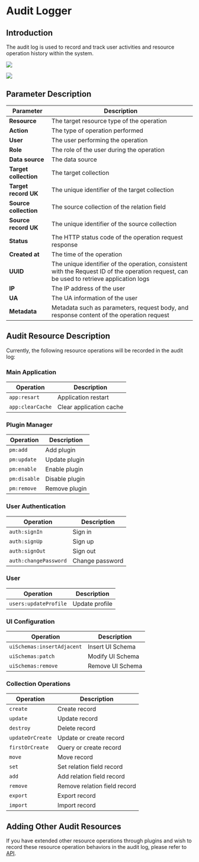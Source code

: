 # Audit Logger

<PluginInfo licenseBundled="enterprise" name="audit-logger"></PluginInfo>

## Introduction

The audit log is used to record and track user activities and resource operation history within the system.

![](https://static-docs.nocobase.com/202501031627719.png)

![](https://static-docs.nocobase.com/202501031627922.png)

## Parameter Description

| Parameter               | Description                                                             |
| ----------------------- | ------------------------------------------------------------------------ |
| **Resource**            | The target resource type of the operation                               |
| **Action**              | The type of operation performed                                         |
| **User**                | The user performing the operation                                       |
| **Role**                | The role of the user during the operation                               |
| **Data source**         | The data source                                                         |
| **Target collection**   | The target collection                                                   |
| **Target record UK**    | The unique identifier of the target collection                          |
| **Source collection**   | The source collection of the relation field                             |
| **Source record UK**    | The unique identifier of the source collection                          |
| **Status**              | The HTTP status code of the operation request response                 |
| **Created at**          | The time of the operation                                               |
| **UUID**                | The unique identifier of the operation, consistent with the Request ID of the operation request, can be used to retrieve application logs |
| **IP**                  | The IP address of the user                                              |
| **UA**                  | The UA information of the user                                          |
| **Metadata**            | Metadata such as parameters, request body, and response content of the operation request |

## Audit Resource Description

Currently, the following resource operations will be recorded in the audit log:

### Main Application

| Operation             | Description         |
| --------------------- | ------------------- |
| `app:resart`          | Application restart |
| `app:clearCache`      | Clear application cache |

### Plugin Manager

| Operation             | Description         |
| --------------------- | ------------------- |
| `pm:add`              | Add plugin          |
| `pm:update`           | Update plugin       |
| `pm:enable`           | Enable plugin       |
| `pm:disable`          | Disable plugin      |
| `pm:remove`           | Remove plugin       |

### User Authentication

| Operation                  | Description         |
| -------------------------- | ------------------- |
| `auth:signIn`              | Sign in             |
| `auth:signUp`              | Sign up             |
| `auth:signOut`             | Sign out            |
| `auth:changePassword`      | Change password     |

### User

| Operation                  | Description         |
| -------------------------- | ------------------- |
| `users:updateProfile`      | Update profile      |

### UI Configuration

| Operation                       | Description           |
| ------------------------------ | --------------------- |
| `uiSchemas:insertAdjacent`      | Insert UI Schema      |
| `uiSchemas:patch`               | Modify UI Schema      |
| `uiSchemas:remove`              | Remove UI Schema      |

### Collection Operations

| Operation             | Description             |
| --------------------- | ----------------------- |
| `create`              | Create record           |
| `update`              | Update record           |
| `destroy`             | Delete record           |
| `updateOrCreate`      | Update or create record |
| `firstOrCreate`       | Query or create record  |
| `move`                | Move record             |
| `set`                 | Set relation field record |
| `add`                 | Add relation field record |
| `remove`              | Remove relation field record |
| `export`              | Export record           |
| `import`              | Import record           |

## Adding Other Audit Resources

If you have extended other resource operations through plugins and wish to record these resource operation behaviors in the audit log, please refer to [API](../../api/server/audit-manager.md).
